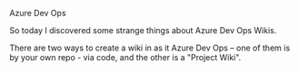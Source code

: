 Azure Dev Ops

So today I discovered some strange things about Azure Dev Ops Wikis.

There are two ways to create a wiki in as it Azure Dev Ops – one of them is by your own repo - via code, and the other is a "Project Wiki".
